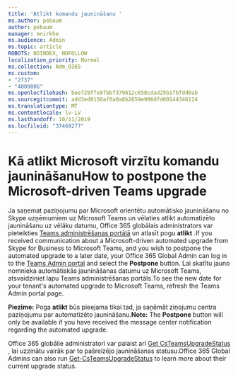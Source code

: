 ```yaml
---
title: 'Atlikt komandu jaunināšanu '
ms.author: pebaum
author: pebaum
manager: mnirkhe
ms.audience: Admin
ms.topic: article
ROBOTS: NOINDEX, NOFOLLOW
localization_priority: Normal
ms.collection: Adm_O365
ms.custom:
- "2737"
- "4000006"
ms.openlocfilehash: bee729ffe9fbbf379612c658cdad25b1fbfdd0ab
ms.sourcegitcommit: add3ed8156af0a0a8b2659e906dfd60144346124
ms.translationtype: MT
ms.contentlocale: lv-LV
ms.lasthandoff: 10/11/2019
ms.locfileid: "37469277"
---
```

# <a name="how-to-postpone-the-microsoft-driven-teams-upgrade"></a><span data-ttu-id="be7bd-102">Kā atlikt Microsoft virzītu komandu jaunināšanu</span><span class="sxs-lookup"><span data-stu-id="be7bd-102">How to postpone the Microsoft-driven Teams upgrade</span></span>

<span data-ttu-id="be7bd-103">Ja saņemat paziņojumu par Microsoft orientētu automātisko jaunināšanu no Skype uzņēmumiem uz Microsoft Teams un vēlaties atlikt automatizēto jaunināšanu uz vēlāku datumu, Office 365 globālais administrators var pieteikties [Teams administrēšanas portālā](https://admin.teams.microsoft.com/dashboard) un atlasīt pogu **atlikt** .</span><span class="sxs-lookup"><span data-stu-id="be7bd-103">If you received communication about a Microsoft-driven automated upgrade from Skype for Business to Microsoft Teams, and you wish to postpone the automated upgrade to a later date, your Office 365 Global Admin can log in to the [Teams Admin portal](https://admin.teams.microsoft.com/dashboard) and select the **Postpone** button.</span></span> <span data-ttu-id="be7bd-104">Lai skatītu jauno nomnieka automātiskās jaunināšanas datumu uz Microsoft Teams, atsvaidziniet lapu Teams administrēšanas portāls.</span><span class="sxs-lookup"><span data-stu-id="be7bd-104">To see the new date for your tenant's automated upgrade to Microsoft Teams, refresh the Teams Admin portal page.</span></span>

<span data-ttu-id="be7bd-105">**Piezīme:** Poga **atlikt** būs pieejama tikai tad, ja saņēmāt ziņojumu centra paziņojumu par automatizēto jaunināšanu.</span><span class="sxs-lookup"><span data-stu-id="be7bd-105">**Note:** The **Postpone** button will only be available if you have received the message center notification regarding the automated upgrade.</span></span> 

<span data-ttu-id="be7bd-106">Office 365 globālie administratori var palaist arī [Get CsTeamsUpgradeStatus](https://docs.microsoft.com/en-us/powershell/module/skype/get-csteamsupgradestatus?view=skype-ps) , lai uzzinātu vairāk par to pašreizējo jaunināšanas statusu.</span><span class="sxs-lookup"><span data-stu-id="be7bd-106">Office 365 Global Admins can also run [Get-CsTeamsUpgradeStatus](https://docs.microsoft.com/en-us/powershell/module/skype/get-csteamsupgradestatus?view=skype-ps) to learn more about their current upgrade status.</span></span> 